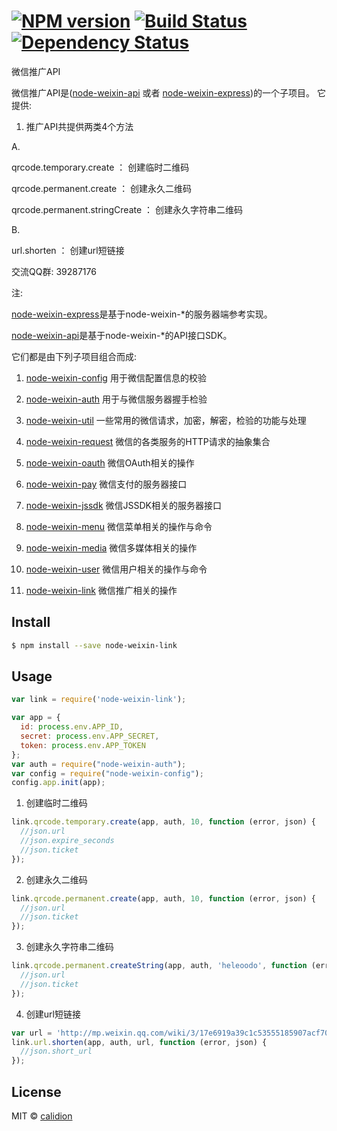 #  [![NPM version][npm-image]][npm-url] [![Build Status][travis-image]][travis-url] [![Dependency Status][daviddm-image]][daviddm-url]

微信推广API

微信推广API是([node-weixin-api](https://github.com/node-weixin/node-weixin-api) 或者 [node-weixin-express](https://github.com/node-weixin/node-weixin-express))的一个子项目。
它提供:

1. 推广API共提供两类4个方法

  A.
  
  qrcode.temporary.create ： 创建临时二维码
  
  qrcode.permanent.create ： 创建永久二维码
  
  qrcode.permanent.stringCreate ： 创建永久字符串二维码
  
  B.
  
  url.shorten ： 创建url短链接

     

交流QQ群: 39287176

注:

 [node-weixin-express](https://github.com/node-weixin/node-weixin-express)是基于node-weixin-*的服务器端参考实现。

 [node-weixin-api](https://github.com/node-weixin/node-weixin-api)是基于node-weixin-*的API接口SDK。

 它们都是由下列子项目组合而成:

 1. [node-weixin-config](https://github.com/node-weixin/node-weixin-config)
    用于微信配置信息的校验

 2. [node-weixin-auth](https://github.com/node-weixin/node-weixin-auth)
    用于与微信服务器握手检验

 3. [node-weixin-util](https://github.com/node-weixin/node-weixin-util)
    一些常用的微信请求，加密，解密，检验的功能与处理

 4. [node-weixin-request](https://github.com/node-weixin/node-weixin-request)
    微信的各类服务的HTTP请求的抽象集合

 5. [node-weixin-oauth](https://github.com/node-weixin/node-weixin-oauth)
    微信OAuth相关的操作

 6. [node-weixin-pay](https://github.com/node-weixin/node-weixin-pay)
    微信支付的服务器接口

 7. [node-weixin-jssdk](https://github.com/node-weixin/node-weixin-jssdk)
    微信JSSDK相关的服务器接口

 8. [node-weixin-menu](https://github.com/node-weixin/node-weixin-menu)
    微信菜单相关的操作与命令

 9. [node-weixin-media](https://github.com/node-weixin/node-weixin-media)
    微信多媒体相关的操作
    
 10. [node-weixin-user](https://github.com/node-weixin/node-weixin-user)
    微信用户相关的操作与命令

 11. [node-weixin-link](https://github.com/node-weixin/node-weixin-menu)
    微信推广相关的操作

## Install

```sh
$ npm install --save node-weixin-link
```


## Usage

```js
var link = require('node-weixin-link');

var app = {
  id: process.env.APP_ID,
  secret: process.env.APP_SECRET,
  token: process.env.APP_TOKEN
};
var auth = require("node-weixin-auth");
var config = require("node-weixin-config");
config.app.init(app);

```

1. 创建临时二维码

```js
link.qrcode.temporary.create(app, auth, 10, function (error, json) {
  //json.url
  //json.expire_seconds
  //json.ticket
});
```
2. 创建永久二维码

```js
link.qrcode.permanent.create(app, auth, 10, function (error, json) {
  //json.url
  //json.ticket
});
```

3. 创建永久字符串二维码

```js
link.qrcode.permanent.createString(app, auth, 'heleoodo', function (error, json) {
  //json.url
  //json.ticket
});
```

4. 创建url短链接

```js
var url = 'http://mp.weixin.qq.com/wiki/3/17e6919a39c1c53555185907acf70093.html';
link.url.shorten(app, auth, url, function (error, json) {
  //json.short_url
});  
```


## License

MIT © [calidion](blog.3gcnbeta.com)


[npm-image]: https://badge.fury.io/js/node-weixin-link.svg
[npm-url]: https://npmjs.org/package/node-weixin-link
[travis-image]: https://travis-ci.org/node-weixin/node-weixin-link.svg?branch=master
[travis-url]: https://travis-ci.org/node-weixin/node-weixin-link
[daviddm-image]: https://david-dm.org/node-weixin/node-weixin-link.svg?theme=shields.io
[daviddm-url]: https://david-dm.org/node-weixin/node-weixin-link
